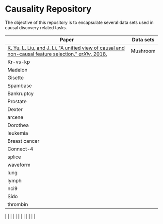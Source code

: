 # Causality Repository

The objective of this repository is to encapsulate several data sets used in causal discovery related tasks.

| Paper | Data sets |
| --- | --- |
| [K. Yu, L. Liu, and J. Li, &quot;A unified view of causal and non-causal feature selection,&quot; _arXiv_, 2018.](https://arxiv.org/abs/1802.05844) | Mushroom |
| Kr-vs-kp |
| Madelon |
| Gisette |
| Spambase |
| Bankruptcy |
| Prostate |
| Dexter |
| arcene |
| Dorothea |
| leukemia |
| Breast cancer |
| Connect-4 |
| splice |
| waveform |
| lung |
| lymph |
| nci9 |
| Sido |
| thrombin |
|
 |
 |
|
 |
 |
|
 |
 |
|
 |
 |
